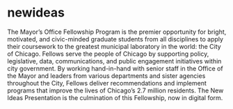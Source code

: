 # newideas
The Mayor’s Office Fellowship Program is the premier opportunity for bright, motivated, and civic-minded graduate students from all disciplines to apply their coursework to the greatest municipal laboratory in the world: the City of Chicago. Fellows serve the people of Chicago by supporting policy, legislative, data, communications, and public engagement initiatives within city government. By working hand-in-hand with senior staff in the Office of the Mayor and leaders from various departments and sister agencies throughout the City, Fellows deliver recommendations and implement programs that improve the lives of Chicago’s 2.7 million residents. The New Ideas Presentation is the culmination of this Fellowship, now in digital form.

